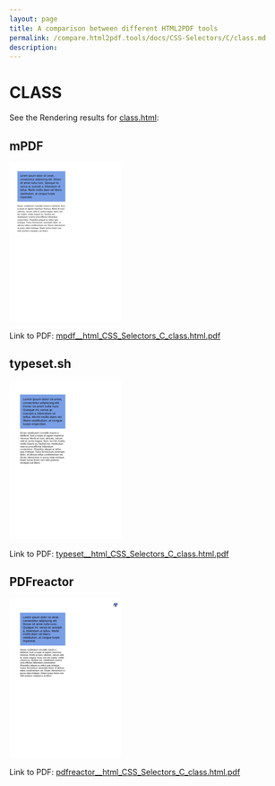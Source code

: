```yaml
---
layout: page
title: A comparison between different HTML2PDF tools
permalink: /compare.html2pdf.tools/docs/CSS-Selectors/C/class.md
description: 
---
```


# CLASS

See the Rendering results for [class.html](/html/CSS%20Selectors/C/class.html):

## mPDF
![](mpdf__html_CSS_Selectors_C_class.html.png) 

Link to PDF: [mpdf__html_CSS_Selectors_C_class.html.pdf](mpdf__html_CSS_Selectors_C_class.html.pdf)

## typeset.sh
![](typeset__html_CSS_Selectors_C_class.html.png) 

Link to PDF: [typeset__html_CSS_Selectors_C_class.html.pdf](typeset__html_CSS_Selectors_C_class.html.pdf)

## PDFreactor
![](pdfreactor__html_CSS_Selectors_C_class.html.png) 

Link to PDF: [pdfreactor__html_CSS_Selectors_C_class.html.pdf](pdfreactor__html_CSS_Selectors_C_class.html.pdf)
